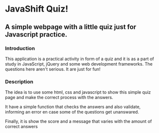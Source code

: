 # JavaShift Quiz!  
## A simple webpage with a little quiz just for Javascript practice.  

### Introduction   
This application is a practical activity in form of a quiz and it is as a part of study in JavaScript, jQuery and some web development frameworks. The questions here aren't serious. It are just for fun!   

### Description   
The idea is to use some html, css and javascript to show this simple quiz page and make the correct process with the answers.   

It have a simple function that checks the answers and also validate, informing an error en case some of the questions get unanswared.   

Finally, it is show the score and a message that varies with the amount of correct answers
